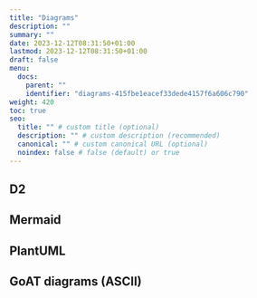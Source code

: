 ```yaml
---
title: "Diagrams"
description: ""
summary: ""
date: 2023-12-12T08:31:50+01:00
lastmod: 2023-12-12T08:31:50+01:00
draft: false
menu:
  docs:
    parent: ""
    identifier: "diagrams-415fbe1eacef33dede4157f6a606c790"
weight: 420
toc: true
seo:
  title: "" # custom title (optional)
  description: "" # custom description (recommended)
  canonical: "" # custom canonical URL (optional)
  noindex: false # false (default) or true
---
```


## D2

## Mermaid

## PlantUML

## GoAT diagrams (ASCII)
